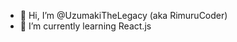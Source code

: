 - 👋 Hi, I’m @UzumakiTheLegacy (aka RimuruCoder)
- 🌱 I’m currently learning React.js
<!---
UzumakiTheLegacy/UzumakiTheLegacy is a ✨ special ✨ repository because its `README.md` (this file) appears on your GitHub profile.
You can click the Preview link to take a look at your changes.
--->
